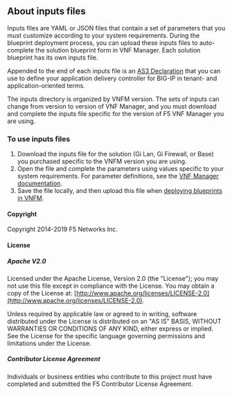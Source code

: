 ## About inputs files

Inputs files are YAML or JSON files that contain a set of parameters that you must customize according to your system requirements. During the blueprint deployment process, you can upload these inputs files to auto-complete the solution blueprint form in VNF Manager. Each solution blueprint has its own inputs file. 

Appended to the end of each inputs file is an [AS3 Declaration](https://clouddocs.f5.com/products/extensions/f5-appsvcs-extension/3/userguide/components.html#as3-declaration) that you can use to define your application delivery controller for BIG-IP in tenant- and application-oriented terms. 

The inputs directory is organized by VNFM version. The sets of inputs can change from version to version of VNF Manager, and you must download and complete the inputs file specific for the version of F5 VNF Manager you are using.

### To use inputs files

1. Download the inputs file for the solution (Gi Lan, Gi Firewall, or Base) you purchased specific to the VNFM version you are using.
2. Open the file and complete the parameters using values specific to your system requirements. For parameter definitions, see the [VNF Manager documentation](https://clouddocs.f5.com/cloud/nfv/latest/deploy.html#yaml).
3. Save the file locally, and then upload this file when [deploying blueprints in VNFM](https://clouddocs.f5.com/cloud/nfv/latest/deploy.html#deployblueprint).

#### Copyright
Copyright 2014-2019 F5 Networks Inc.

#### License

##### Apache V2.0 
Licensed under the Apache License, Version 2.0 (the "License"); you may not use this file except in compliance with the License. You may obtain a copy of the License at: [http://www.apache.org/licenses/LICENSE-2.0](http://www.apache.org/licenses/LICENSE-2.0).

Unless required by applicable law or agreed to in writing, software distributed under the License is distributed on an "AS IS" BASIS, WITHOUT WARRANTIES OR CONDITIONS OF ANY KIND, either express or implied. See the License for the specific language governing permissions and limitations under the License.

##### Contributor License Agreement
Individuals or business entities who contribute to this project must have completed and submitted the F5 Contributor License Agreement.

 
